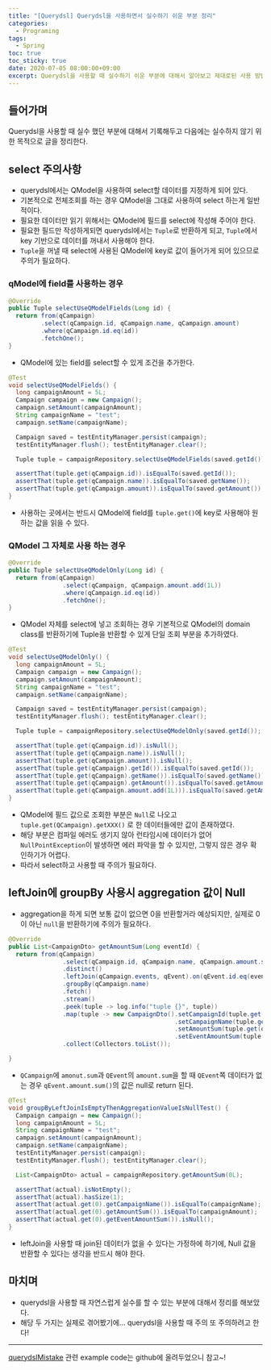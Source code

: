 ```yaml
---
title: "[Querydsl] Querydsl을 사용하면서 실수하기 쉬운 부분 정리" 
categories:
  - Programing
tags:
  - Spring
toc: true
toc_sticky: true
date: 2020-07-05 08:00:00+09:00 
excerpt: Querydsl을 사용할 때 실수하기 쉬운 부분에 대해서 알아보고 제대로된 사용 방법에 대해 알아두자.
---
```


## 들어가며
Querydsl을 사용할 때 실수 했던 부분에 대해서 기록해두고 다음에는 실수하지 않기 위한 목적으로
글을 정리한다.

## select 주의사항
- querydsl에서는 QModel을 사용하여 select할 데이터를 지정하게 되어 있다.
- 기본적으로 전체조회를 하는 경우 QModel을 그대로 사용하여 select 하는게 일반적이다.
- 필요한 데이터만 읽기 위해서는 QModel에 필드를 select에 작성해 주어야 한다.
- 필요한 필드만 작성하게되면 querydsl에서는 `Tuple`로 반환하게 되고, `Tuple`에서 key 기반으로 데이터를 꺼내서 사용해야 한다.
- `Tuple`을 꺼낼 때 select에 사용된 QModel에 key로 값이 들어가게 되어 있으므로 주의가 필요하다.

### qModel에 field를 사용하는 경우

```java
@Override
public Tuple selectUseQModelFields(Long id) {
  return from(qCampaign)
         .select(qCampaign.id, qCampaign.name, qCampaign.amount)
         .where(qCampaign.id.eq(id))
         .fetchOne();
}
```

- QModel에 있는 field를 select할 수 있게 조건을 추가한다.

```java
@Test
void selectUseQModelFields() {
  long campaignAmount = 5L;
  Campaign campaign = new Campaign();
  campaign.setAmount(campaignAmount);
  String campaignName = "test";
  campaign.setName(campaignName);

  Campaign saved = testEntityManager.persist(campaign);
  testEntityManager.flush(); testEntityManager.clear();

  Tuple tuple = campaignRepository.selectUseQModelFields(saved.getId());

  assertThat(tuple.get(qCampaign.id)).isEqualTo(saved.getId());
  assertThat(tuple.get(qCampaign.name)).isEqualTo(saved.getName());
  assertThat(tuple.get(qCampaign.amount)).isEqualTo(saved.getAmount());
}
```

- 사용하는 곳에서는 반드시 QModel에 field를 `tuple.get()`에 key로 사용해야 원하는 값을 읽을 수 있다.


### QModel 그 자체로 사용 하는 경우

```java
@Override
public Tuple selectUseQModelOnly(Long id) {
  return from(qCampaign)
               .select(qCampaign, qCampaign.amount.add(1L))
               .where(qCampaign.id.eq(id))
               .fetchOne();
}
```

- QModel 자체를 select에 넣고 조회하는 경우 기본적으로 QModel의 domain class를 반환하기에
Tuple을 반환할 수 있게 단일 조회 부분을 추가하였다.

```java
@Test
void selectUseQModelOnly() {
  long campaignAmount = 5L;
  Campaign campaign = new Campaign();
  campaign.setAmount(campaignAmount);
  String campaignName = "test";
  campaign.setName(campaignName);

  Campaign saved = testEntityManager.persist(campaign);
  testEntityManager.flush(); testEntityManager.clear();

  Tuple tuple = campaignRepository.selectUseQModelOnly(saved.getId());

  assertThat(tuple.get(qCampaign.id)).isNull();
  assertThat(tuple.get(qCampaign.name)).isNull();
  assertThat(tuple.get(qCampaign.amount)).isNull();
  assertThat(tuple.get(qCampaign).getId()).isEqualTo(saved.getId());
  assertThat(tuple.get(qCampaign).getName()).isEqualTo(saved.getName());
  assertThat(tuple.get(qCampaign).getAmount()).isEqualTo(saved.getAmount());
  assertThat(tuple.get(qCampaign.amount.add(1L))).isEqualTo(saved.getAmount()+1);
}
```

- QModel에 필드 값으로 조회한 부분은 `Null`로 나오고 `tuple.get(QCampaign).getXXX()`
로 한 데이터들에만 값이 존재하였다.
- 해당 부분은 컴파일 에러도 생기지 않아 런타임시에 데이터가 없어 `NullPointException`이 발생하면
에러 파악을 할 수 있지만, 그렇지 않은 경우 확인하기가 어렵다.
- 따라서 select하고 사용할 때 주의가 필요하다.

## leftJoin에 groupBy 사용시 aggregation 값이 Null
- aggregation을 하게 되면 보통 값이 없으면 0을 반환할거라 예상되지만, 실제로 0이 아닌 `null`을 반환하기에
주의가 필요하다.

```java
@Override
public List<CampaignDto> getAmountSum(Long eventId) {
  return from(qCampaign)
               .select(qCampaign.id, qCampaign.name, qCampaign.amount.sum(), qEvent.amount.sum())
               .distinct()
               .leftJoin(qCampaign.events, qEvent).on(qEvent.id.eq(eventId))
               .groupBy(qCampaign.name)
               .fetch()
               .stream()
               .peek(tuple -> log.info("tuple {}", tuple))                
               .map(tuple -> new CampaignDto().setCampaignId(tuple.get(qCampaign.id))
                                              .setCampaignName(tuple.get(qCampaign.name))
                                              .setAmountSum(tuple.get(qCampaign.amount.sum()))
                                              .setEventAmountSum(tuple.get(qEvent.amount.sum())))
               .collect(Collectors.toList());

}
```

- `QCampaign`에 `amonut.sum`과 `QEvent`의 `amount.sum`을 할 때 `QEvent`쪽 데이터가 없는 경우
`qEvent.amount.sum()`의 값은 null로 return 된다.

```java
@Test
void groupByLeftJoinIsEmptyThenAggregationValueIsNullTest() {
  Campaign campaign = new Campaign();
  long campaignAmount = 5L;
  String campaignName = "test";
  campaign.setAmount(campaignAmount);
  campaign.setName(campaignName);
  testEntityManager.persist(campaign);
  testEntityManager.flush(); testEntityManager.clear();

  List<CampaignDto> actual = campaignRepository.getAmountSum(0L);

  assertThat(actual).isNotEmpty();
  assertThat(actual).hasSize(1);
  assertThat(actual.get(0).getCampaignName()).isEqualTo(campaignName);
  assertThat(actual.get(0).getAmountSum()).isEqualTo(campaignAmount);
  assertThat(actual.get(0).getEventAmountSum()).isNull();
}
```

- leftJoin을 사용할 때 join된 데이터가 없을 수 있다는 가정하에 하기에, Null 값을 반환할 수 있다는
생각을 반드시 해야 한다.

## 마치며
- querydsl을 사용할 때 자연스럽게 실수를 할 수 있는 부분에 대해서 정리를 해보았다.
- 해당 두 가지는 실제로 겪어봤기에... querydsl을 사용할 때 주의 또 주의하려고 한다!
 

- - - 
[querydslMistake](https://github.com/KangWooJin/spring-study/commit/facf34cc367bdbb67f90e036fd355e03e44a21f0)
관련 example code는 github에 올려두었으니 참고~!
 